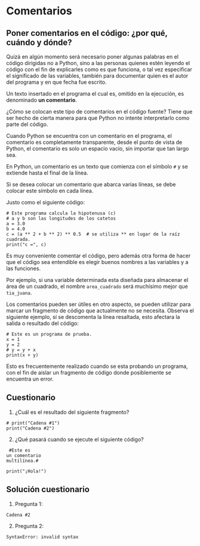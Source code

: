 # Comentarios

## Poner comentarios en el código: ¿por qué, cuándo y dónde?

Quizá en algún momento será necesario poner algunas palabras en el código dirigidas no a Python, sino a las personas quienes estén leyendo el código con el fin de explicarles como es que funciona, o tal vez especificar el significado de las variables, también para documentar quien es el autor del programa y en que fecha fue escrito.

Un texto insertado en el programa el cual es, omitido en la ejecución, es denominado **un comentario**.

¿Cómo se colocan este tipo de comentarios en el código fuente? Tiene que ser hecho de cierta manera para que Python no intente interpretarlo como parte del código.

Cuando Python se encuentra con un comentario en el programa, el comentario es completamente transparente, desde el punto de vista de Python, el comentario es solo un espacio vacío, sin importar que tan largo sea.

En Python, un comentario es un texto que comienza con el símbolo `#` y se extiende hasta el final de la línea.

Si se desea colocar un comentario que abarca varias líneas, se debe colocar este símbolo en cada línea.

Justo como el siguiente código:

```
# Este programa calcula la hipotenusa (c)
# a y b son las longitudes de los catetos
a = 3.0
b = 4.0
c = (a ** 2 + b ** 2) ** 0.5  # se utiliza ** en lugar de la raíz cuadrada.
print("c =", c)
```

Es muy conveniente comentar el código, pero además otra forma de hacer que el código sea entendible es elegir buenos nombres a las variables y a las funciones.

Por ejemplo, si una variable determinada esta diseñada para almacenar el área de un cuadrado, el nombre `area_cuadrado` será muchísimo mejor que `tia_juana`.

Los comentarios pueden ser útiles en otro aspecto, se pueden utilizar para marcar un fragmento de código que actualmente no se necesita. Observa el siguiente ejemplo, sí se descomenta la línea resaltada, esto afectara la salida o resultado del código:

```
# Este es un programa de prueba.
x = 1
y = 2
# y = y + x
print(x + y)
```

Esto es frecuentemente realizado cuando se esta probando un programa, con el fin de aislar un fragmento de código donde posiblemente se encuentra un error.

## Cuestionario

1. ¿Cuál es el resultado del siguiente fragmento?

```
# print("Cadena #1")
print("Cadena #2") 
```

2. ¿Qué pasará cuando se ejecute el siguiente código?

```
 #Este es
un comentario
multilínea.#
 
print("¡Hola!") 
```

## Solución cuestionario

1. Pregunta 1:

`Cadena #2`

2. Pregunta 2:

`SyntaxError: invalid syntax`